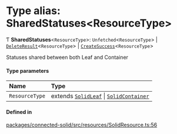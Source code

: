 # Type alias: SharedStatuses\<ResourceType\>

Ƭ **SharedStatuses**\<`ResourceType`\>: `Unfetched`\<`ResourceType`\> \| [`DeleteResult`](DeleteResult.md)\<`ResourceType`\> \| [`CreateSuccess`](../classes/CreateSuccess.md)\<`ResourceType`\>

Statuses shared between both Leaf and Container

#### Type parameters

| Name | Type |
| :------ | :------ |
| `ResourceType` | extends [`SolidLeaf`](../classes/SolidLeaf.md) \| [`SolidContainer`](../classes/SolidContainer.md) |

#### Defined in

[packages/connected-solid/src/resources/SolidResource.ts:56](https://github.com/o-development/ldo/blob/db87958cb6f858f6cf7340ba5d9536a3a794d587/packages/connected-solid/src/resources/SolidResource.ts#L56)
